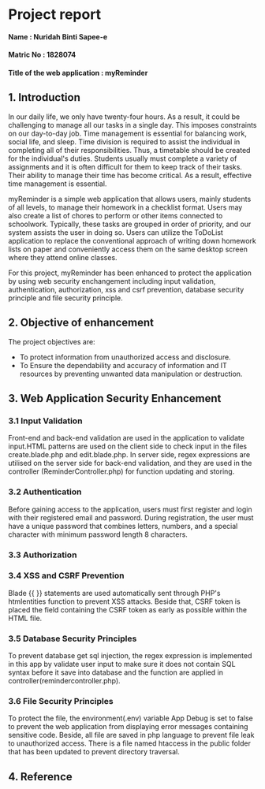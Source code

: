 # Project report

#### Name : Nuridah Binti Sapee-e
#### Matric No : 1828074
#### Title of the web application : myReminder

## 1. Introduction
In our daily life, we only have twenty-four hours. As a result, it could be challenging to manage all our tasks in a single day. This imposes constraints on our day-to-day job. Time management is essential for balancing work, social life, and sleep. Time division is required to assist the individual in completing all of their responsibilities. Thus, a timetable should be created for the individual's duties. Students usually must complete a variety of assignments and it is often difficult for them to keep track of their tasks. Their ability to manage their time has become critical. As a result, effective time management is essential.

myReminder is a simple web application that allows users, mainly students of all levels, to manage their homework in a checklist format. Users may also create a list of chores to perform or other items connected to schoolwork. Typically, these tasks are grouped in order of priority, and our system assists the user in doing so. Users can utilize the ToDoList application to replace the conventional approach of writing down homework lists on paper and conveniently access them on the same desktop screen where they attend online classes.

For this project, myReminder has been enhanced to protect the application by using web security enchangement including input validation, authentication, authorization, xss and csrf prevention, database security principle and file security principle.

## 2. Objective of enhancement
The project objectives are:
- To protect information from unauthorized access and disclosure.
- To Ensure the dependability and accuracy of information and IT resources by preventing unwanted data manipulation or destruction. 


## 3. Web Application Security Enhancement
   ### 3.1 Input Validation
Front-end and back-end validation are used in the application to validate input.HTML patterns are used on the client side to check input in the files create.blade.php and edit.blade.php. In server side, regex expressions are utilised on the server side for back-end validation, and they are used in the controller (ReminderController.php) for function updating and storing.
   
   ### 3.2 Authentication
Before gaining access to the application, users must first register and login with their registered email and password. During registration, the user must have a unique password that combines letters, numbers, and a special character with minimum password length 8 characters.

   ### 3.3 Authorization


   ### 3.4 XSS and CSRF Prevention
Blade {{ }} statements are used automatically sent through PHP's htmlentities function to prevent XSS attacks. Beside that, CSRF token is placed the field containing the CSRF token as early as possible within the HTML file. 

   ### 3.5 Database Security Principles
To prevent database get sql injection, the regex expression is implemented in this app by validate user input to make sure it does not contain SQL syntax before it save into database and the function are applied in controller(remindercontroller.php).

   ### 3.6 File Security Principles
To protect the file, the environment(.env) variable App Debug is set to false to prevent the web application from displaying error messages containing sensitive code. Beside, all file are saved in php language to prevent file leak to unauthorized access. There is a file named htaccess in the public folder that has been updated to prevent directory traversal.

## 4. Reference

